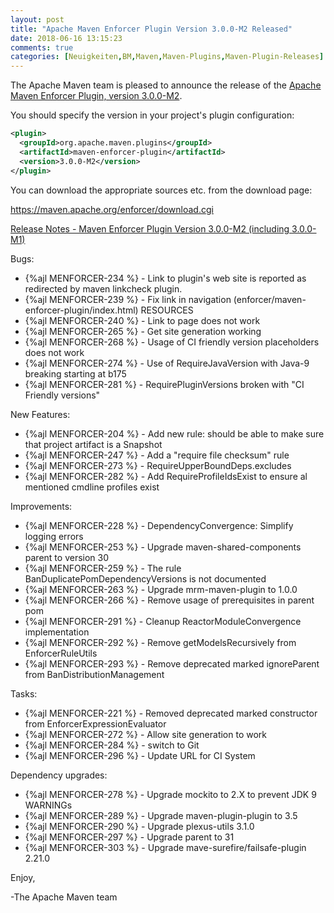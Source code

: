 ```yaml
---
layout: post
title: "Apache Maven Enforcer Plugin Version 3.0.0-M2 Released"
date: 2018-06-16 13:15:23
comments: true
categories: [Neuigkeiten,BM,Maven,Maven-Plugins,Maven-Plugin-Releases]
---
```

The Apache Maven team is pleased to announce the release of the 
[Apache Maven Enforcer Plugin, version 3.0.0-M2](https://maven.apache.org/plugins/maven-enforcer-plugin/).

You should specify the version in your project's plugin configuration:

``` xml
<plugin>
  <groupId>org.apache.maven.plugins</groupId>
  <artifactId>maven-enforcer-plugin</artifactId>
  <version>3.0.0-M2</version>
</plugin>
```

You can download the appropriate sources etc. from the download page:

https://maven.apache.org/enforcer/download.cgi

<!-- more -->

[Release Notes - Maven Enforcer Plugin Version 3.0.0-M2 (including 3.0.0-M1)](https://issues.apache.org/jira/secure/ReleaseNote.jspa?projectId=12317520&version=12343432&styleName=Text)


Bugs:

 * {%ajl MENFORCER-234 %} - Link to plugin's web site is reported as redirected by maven linkcheck plugin.
 * {%ajl MENFORCER-239 %} - Fix link in navigation (enforcer/maven-enforcer-plugin/index.html) RESOURCES
 * {%ajl MENFORCER-240 %} - Link to page does not work
 * {%ajl MENFORCER-265 %} - Get site generation working
 * {%ajl MENFORCER-268 %} - Usage of CI friendly version placeholders does not work
 * {%ajl MENFORCER-274 %} - Use of RequireJavaVersion with Java-9 breaking starting at b175
 * {%ajl MENFORCER-281 %} - RequirePluginVersions broken with "CI Friendly versions"

New Features:

 * {%ajl MENFORCER-204 %} - Add new rule: should be able to make sure that project artifact is a Snapshot
 * {%ajl MENFORCER-247 %} - Add a "require file checksum" rule
 * {%ajl MENFORCER-273 %} - RequireUpperBoundDeps.excludes
 * {%ajl MENFORCER-282 %} - Add RequireProfileIdsExist to ensure al mentioned cmdline profiles exist

Improvements:

 * {%ajl MENFORCER-228 %} - DependencyConvergence: Simplify logging errors
 * {%ajl MENFORCER-253 %} - Upgrade maven-shared-components parent to version 30
 * {%ajl MENFORCER-259 %} - The rule BanDuplicatePomDependencyVersions is not documented
 * {%ajl MENFORCER-263 %} - Upgrade mrm-maven-plugin to 1.0.0
 * {%ajl MENFORCER-266 %} - Remove usage of prerequisites in parent pom
 * {%ajl MENFORCER-291 %} - Cleanup ReactorModuleConvergence implementation
 * {%ajl MENFORCER-292 %} - Remove getModelsRecursively from EnforcerRuleUtils
 * {%ajl MENFORCER-293 %} - Remove deprecated marked ignoreParent from BanDistributionManagement

Tasks:

 * {%ajl MENFORCER-221 %} - Removed deprecated marked constructor from EnforcerExpressionEvaluator
 * {%ajl MENFORCER-272 %} - Allow site generation to work
 * {%ajl MENFORCER-284 %} - switch to Git
 * {%ajl MENFORCER-296 %} - Update URL for CI System

Dependency upgrades:

 * {%ajl MENFORCER-278 %} - Upgrade mockito to 2.X to prevent JDK 9 WARNINGs
 * {%ajl MENFORCER-289 %} - Upgrade maven-plugin-plugin to 3.5
 * {%ajl MENFORCER-290 %} - Upgrade plexus-utils 3.1.0
 * {%ajl MENFORCER-297 %} - Upgrade parent to 31
 * {%ajl MENFORCER-303 %} - Upgrade mave-surefire/failsafe-plugin 2.21.0


Enjoy,

-The Apache Maven team

